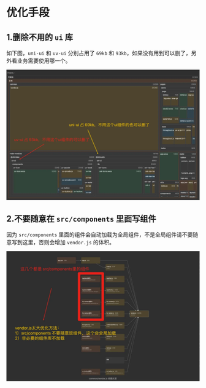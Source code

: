 # 优化手段

## 1.删除不用的 `ui` 库

如下图，`uni-ui` 和 `uv-ui` 分别占用了 `69kb` 和 `93kb`，如果没有用到可以删了，另外看业务需要使用哪一个。

![best-practice-1](./screenshots/best-practice-1.png)

## 2.不要随意在 `src/components` 里面写组件

因为 `src/components` 里面的组件会自动加载为全局组件，不是全局组件请不要随意写到这里，否则会增加 `vendor.js` 的体积。

![best-practice-2](./screenshots/best-practice-2.png)
